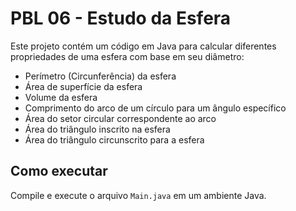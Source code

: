 # PBL 06 - Estudo da Esfera  
Este projeto contém um código em Java para calcular diferentes propriedades de uma esfera com base em seu diâmetro:  
- Perímetro (Circunferência) da esfera  
- Área de superfície da esfera  
- Volume da esfera  
- Comprimento do arco de um círculo para um ângulo específico  
- Área do setor circular correspondente ao arco  
- Área do triângulo inscrito na esfera  
- Área do triângulo circunscrito para a esfera  

## Como executar  
Compile e execute o arquivo `Main.java` em um ambiente Java.  
